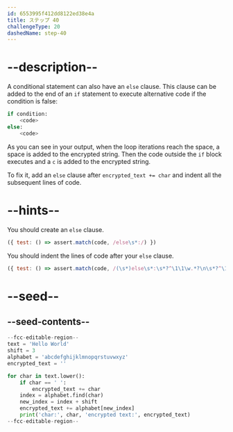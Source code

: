```yaml
---
id: 6553995f412dd8122ed38e4a
title: ステップ 40
challengeType: 20
dashedName: step-40
---
```


# --description--

A conditional statement can also have an `else` clause. This clause can be added to the end of an `if` statement to execute alternative code if the condition is false:

```py
if condition:
    <code>
else:
    <code>
```

As you can see in your output, when the loop iterations reach the space, a space is added to the encrypted string. Then the code outside the `if` block executes and a `c` is added to the encrypted string.

To fix it, add an `else` clause after `encrypted_text += char` and indent all the subsequent lines of code.

# --hints--

You should create an `else` clause.

```js
({ test: () => assert.match(code, /else\s*:/) })
```

You should indent the lines of code after your `else` clause.

```js
({ test: () => assert.match(code, /(\s*)else\s*:\s*?^\1\1\w.*?\n\s*?^\1\1\w.*?\n\s*?^\1\1\w.*?\n\s*?^\1\1\w.*?\n*/m) })
```

# --seed--

## --seed-contents--

```py
--fcc-editable-region--
text = 'Hello World'
shift = 3
alphabet = 'abcdefghijklmnopqrstuvwxyz'
encrypted_text = ''

for char in text.lower():
    if char == ' ':
        encrypted_text += char
    index = alphabet.find(char)
    new_index = index + shift
    encrypted_text += alphabet[new_index]
    print('char:', char, 'encrypted text:', encrypted_text)
--fcc-editable-region--
```
